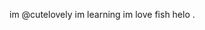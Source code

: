 im @cutelovely
im learning
im love fish
helo
.
<!---
cutelovelyyy/cutelovelyyy is a ✨ special ✨ repository because its `README.md` (this file) appears on your GitHub profile.
You can click the Preview link to take a look at your changes.
--->
